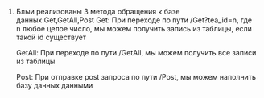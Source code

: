1.  Блыи реализованы 3 метода обращения к базе данных:Get,GetAll,Post
    Get:
    При переходе по пути /Get?tea_id=n, где n любое целое число, мы можем получить запись из таблицы, если такой id существует

    GetAll:
    При переходе по пути /GetAll, мы можем получить все записи из таблицы

    Post:
    При отправке post запроса по пути /Post, мы можем наполнить базу данных данными




    